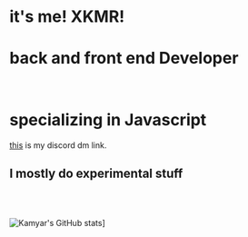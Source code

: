 # it's me! XKMR!
<h1>back and front end Developer</h1><br/>
<h1>specializing in Javascript</h1>
<a href="https://discord.com/channels/@me/745157949122543686">this</a> is my discord dm link.<br/>
<h2>I mostly do experimental stuff</h2>
<br/><br/>

![Kamyar's GitHub stats](https://github-readme-stats.vercel.app/api?username=XKMR)]

